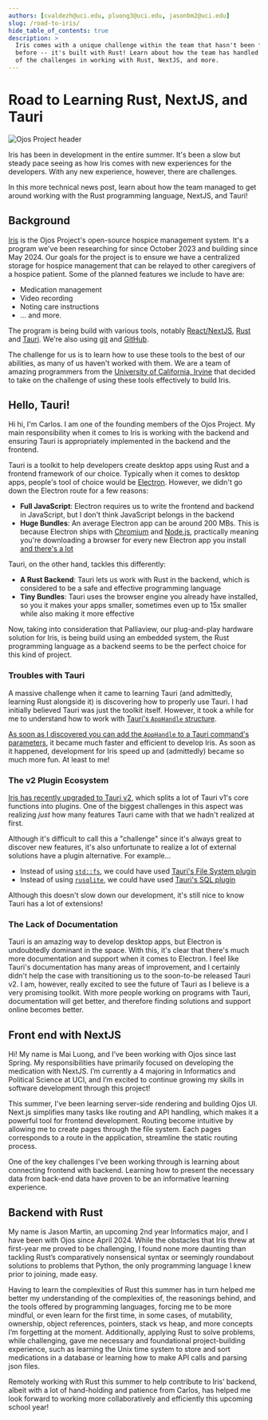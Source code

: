 ```yaml
---
authors: [cvaldezh@uci.edu, pluong3@uci.edu, jasonbm2@uci.edu]
slug: /road-to-iris/
hide_table_of_contents: true
description: >
  Iris comes with a unique challenge within the team that hasn't been faced
  before -- it's built with Rust! Learn about how the team has handled some
  of the challenges in working with Rust, NextJS, and more.
---
```


# Road to Learning Rust, NextJS, and Tauri

![Ojos Project header](@site/static/images/header.png)

Iris has been in development in the entire summer. It's been a slow but steady
pace seeing as how Iris comes with new experiences for the developers. With any
new experience, however, there are challenges.

In this more technical news post, learn about how the team managed to get around
working with the Rust programming language, NextJS, and Tauri!

<!-- truncate -->
<!-- ? Please keep truncate here! -->
<!-- ? Learn more: https://docusaurus.io/docs/blog#blog-list -->

<!-- markdownlint-disable MD026 -->
<!-- ? Disable no-trailing-punctuation, please keep here! -->
<!-- ? Learn more: -->
<!-- ? https://github.com/DavidAnson/markdownlint/blob/main/doc/md026.md -->

## Background

[Iris](https://github.com/ojosproject/iris/) is the Ojos Project's open-source
hospice management system. It's a program we've been researching for since
October 2023 and building since May 2024. Our goals for the project is to ensure
we have a centralized storage for hospice management that can be relayed to
other caregivers of a hospice patient. Some of the planned features we include
to have are:

- Medication management
- Video recording
- Noting care instructions
- ... and more.

The program is being build with various tools, notably
[React/NextJS](https://nextjs.org/), [Rust](https://rust-lang.org/) and
[Tauri](https://tauri.app/). We're also using [git](https://git-scm.com/) and
[GitHub](https://github.com/).

The challenge for us is to learn how to use these tools to the best of our
abilities, as many of us haven't worked with them. We are a team of amazing
programmers from the [University of California, Irvine](https://uci.edu/) that
decided to take on the challenge of using these tools effectively to build Iris.

## Hello, Tauri!

Hi hi, I'm Carlos. I am one of the founding members of the Ojos Project. My
main responsibility when it comes to Iris is working with the backend and
ensuring Tauri is appropriately implemented in the backend and the frontend.

Tauri is a toolkit to help developers create desktop apps using Rust and a
frontend framework of our choice. Typically when it comes to desktop apps,
people's tool of choice would be [Electron](https://www.electronjs.org/).
However, we didn't go down the Electron route for a few reasons:

- **Full JavaScript**: Electron requires us to write the frontend and backend in
  JavaScript, but I don't think JavaScript belongs in the backend
- **Huge Bundles**: An average Electron app can be around 200 MBs. This is
  because Electron ships with [Chromium](https://www.chromium.org) and
  [Node.js](https://nodejs.org/), practically meaning you're downloading a
  browser for every new Electron app you install
  [and there's a lot](https://www.electronjs.org/apps)

Tauri, on the other hand, tackles this differently:

- **A Rust Backend**: Tauri lets us work with Rust in the backend, which is
  considered to be a safe and effective programming language
- **Tiny Bundles**: Tauri uses the browser engine you already have installed, so
  you it makes your apps smaller, sometimes even up to 15x smaller while also
  making it more effective

Now, taking into consideration that Palliaview, our plug-and-play hardware
solution for Iris, is being build using an embedded system, the Rust programming
language as a backend seems to be the perfect choice for this kind of project.

### Troubles with Tauri

A massive challenge when it came to learning Tauri (and admittedly, learning
Rust alongside it) is discovering how to properly use Tauri. I had initially
believed Tauri was just the toolkit itself. However, it took a while for me to
understand how to work with
[Tauri's `AppHandle` structure](https://docs.rs/tauri/1.7.2/tauri/struct.AppHandle.html).

[As soon as I discovered you can add the `AppHandle` to a Tauri command's
parameters](https://github.com/ojosproject/iris/commit/9324044d1c19f8aa5a1064e3c620df1e57f26395),
it became much faster and efficient to develop Iris. As soon as it happened,
development for Iris speed up and (admittedly) became so much more fun. At least
to me!

### The v2 Plugin Ecosystem

[Iris has recently upgraded to Tauri v2](https://github.com/ojosproject/iris/commit/3190b1dda94820ce7c13a901060356d354524c7a),
which splits a lot of Tauri v1's core functions into plugins. One of the biggest
challenges in this aspect was realizing _just_ how many features Tauri came with
that we hadn't realized at first.

Although it's difficult to call this a "challenge" since it's always great to
discover new features, it's also unfortunate to realize a lot of external
solutions have a plugin alternative. For example...

- Instead of using [`std::fs`](https://doc.rust-lang.org/std/fs/index.html), we
  could have used [Tauri's File System plugin](https://v2.tauri.app/plugin/file-system/)
- Instead of using [`rusqlite`](https://docs.rs/rusqlite/latest/rusqlite/), we
  could have used [Tauri's SQL plugin](https://v2.tauri.app/plugin/sql/)

Although this doesn't slow down our development, it's still nice to know Tauri
has a lot of extensions!

### The Lack of Documentation

Tauri is an amazing way to develop desktop apps, but Electron is undoubtedly
dominant in the space. With this, it's clear that there's much more
documentation and support when it comes to Electron. I feel like Tauri's
documentation has many areas of improvement, and I certainly didn't help the
case with transitioning us to the soon-to-be released Tauri v2. I am, however,
really excited to see the future of Tauri as I believe is a very promising
toolkit. With more people working on programs with Tauri, documentation will
get better, and therefore finding solutions and support online becomes better.

## Front end with NextJS

Hi! My name is Mai Luong, and I’ve been working with Ojos since last Spring. My
responsibilities have primarily focused on developing the medication with
NextJS. I’m currently a 4 majoring in Informatics and Political Science
at UCI, and I’m excited to continue growing my skills in software development
through this project!

This summer, I've been learning server-side rendering and building Ojos UI.
Next.js simplifies many tasks like routing and API handling, which makes it
a powerful tool for frontend development. Routing become intuitive by allowing
me to create pages through the file system. Each pages corresponds
to a route in the application, streamline the static routing process.

One of the key challenges I've been working through is learning about connecting
frontend with backend. Learning how to present the necessary data from
back-end data have proven to be an informative learning experience.

## Backend with Rust

My name is Jason Martin, an upcoming 2nd year Informatics major, and I have been
with Ojos since April 2024. While the obstacles that Iris threw at first-year
me proved to be challenging, I found none more daunting than tackling Rust’s
comparatively nonsensical syntax or seemingly roundabout solutions to problems
that Python, the only programming language I knew prior to joining, made easy.

Having to learn the complexities of Rust this summer has in turn helped me
better my understanding of the complexities of, the reasonings behind, and
the tools offered by programming languages, forcing me to be more mindful, or
even learn for the first time, in some cases, of mutability, ownership, object
references, pointers, stack vs heap, and more concepts I’m forgetting at the
moment. Additionally, applying Rust to solve problems, while challenging, gave
me necessary and foundational project-building experience, such as learning the
Unix time system to store and sort medications in a database or learning how to
make API calls and parsing json files.

Remotely working with Rust this summer to help contribute to Iris’ backend,
albeit with a lot of hand-holding and patience from Carlos, has helped me look
forward to working more collaboratively and efficiently this upcoming school
year!
